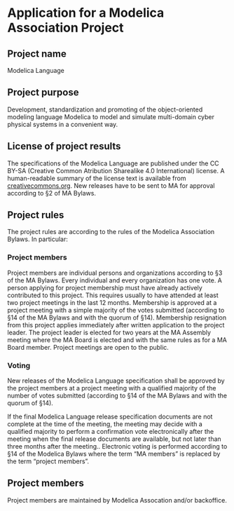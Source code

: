 # Application for a Modelica Association Project 

## Project name
Modelica Language

## Project purpose
Development, standardization and promoting of the object-oriented modeling language Modelica to model 
and simulate multi-domain cyber physical systems in a convenient way.

## License of project results
The specifications of the Modelica Language are published under the CC BY-SA (Creative Common 
Atribution Sharealike 4.0 International) license. A human-readable 
summary of the license text is available from [creativecommons.org](https://creativecommons.org/licenses/by-sa/4.0/).
New releases have to be sent to MA for approval according to §2 of MA Bylaws.

## Project rules
The project rules are according to the rules of the Modelica Association Bylaws. In particular: 
### Project members 
Project members are individual persons and organizations according to §3 of the MA Bylaws. Every 
individual and every organization has one vote. A person applying for project membership must have 
already actively contributed to this project. This requires usually to have attended at least two project 
meetings in the last 12 months. Membership is approved at a project meeting with a simple majority of the 
votes submitted (according to §14 of the MA Bylaws and with the quorum of §14). Membership 
resignation from this project applies immediately after written application to the project leader. The 
project leader is elected for two years at the MA Assembly meeting where the MA Board is elected and 
with the same rules as for a MA Board member. Project meetings are open to the public.

### Voting 
New releases of the Modelica Language specification shall be approved by the project members at a 
project meeting with a qualified majority of the number of votes submitted (according to §14 of the MA 
Bylaws and with the quorum of §14).

If the final Modelica Language release specification documents are not complete at the time of the 
meeting, the meeting may decide with a qualified majority to perform a confirmation vote electronically 
after the meeting when the final release documents are available, but not later than three months after the 
meeting.. Electronic voting is performed according to §14 of the Modelica Bylaws where the term “MA 
members” is replaced by the term “project members”.

## Project members
Project members are maintained by Modelica Assocation and/or backoffice.
